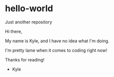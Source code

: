 # hello-world
Just another repository

Hi there, 

My name is Kyle, and I have no idea what I'm doing. 

I'm pretty lame when it comes to coding right now!

Thanks for reading!

- Kyle
